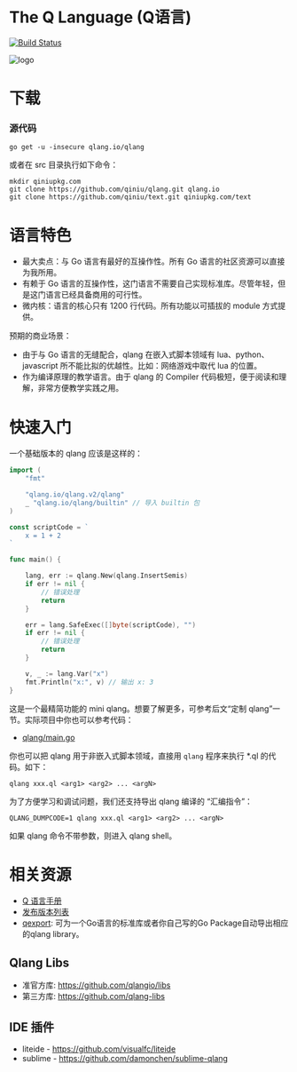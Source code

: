 The Q Language (Q语言)
========

[![Build Status](https://travis-ci.org/qiniu/qlang.png?branch=develop)](https://travis-ci.org/qiniu/qlang)

![logo](http://qiniutek.com/images/logo-2.png)

# 下载

### 源代码

```
go get -u -insecure qlang.io/qlang
```

或者在 src 目录执行如下命令：

```
mkdir qiniupkg.com
git clone https://github.com/qiniu/qlang.git qlang.io
git clone https://github.com/qiniu/text.git qiniupkg.com/text
```

# 语言特色

* 最大卖点：与 Go 语言有最好的互操作性。所有 Go 语言的社区资源可以直接为我所用。
* 有赖于 Go 语言的互操作性，这门语言不需要自己实现标准库。尽管年轻，但是这门语言已经具备商用的可行性。
* 微内核：语言的核心只有 1200 行代码。所有功能以可插拔的 module 方式提供。

预期的商业场景：

* 由于与 Go 语言的无缝配合，qlang 在嵌入式脚本领域有 lua、python、javascript 所不能比拟的优越性。比如：网络游戏中取代 lua 的位置。
* 作为编译原理的教学语言。由于 qlang 的 Compiler 代码极短，便于阅读和理解，非常方便教学实践之用。


# 快速入门

一个基础版本的 qlang 应该是这样的：

```go
import (
	"fmt"

	"qlang.io/qlang.v2/qlang"
	_ "qlang.io/qlang/builtin" // 导入 builtin 包
)

const scriptCode = `
	x = 1 + 2
`

func main() {

	lang, err := qlang.New(qlang.InsertSemis)
	if err != nil {
		// 错误处理
		return
	}

	err = lang.SafeExec([]byte(scriptCode), "")
	if err != nil {
		// 错误处理
		return
	}

	v, _ := lang.Var("x")
	fmt.Println("x:", v) // 输出 x: 3
}
```

这是一个最精简功能的 mini qlang。想要了解更多，可参考后文“定制 qlang”一节。实际项目中你也可以参考代码：

* [qlang/main.go](https://github.com/qiniu/qlang/blob/develop/app/qlang/main.go)

你也可以把 qlang 用于非嵌入式脚本领域，直接用 `qlang` 程序来执行 *.ql 的代码。如下：

```
qlang xxx.ql <arg1> <arg2> ... <argN>
```

为了方便学习和调试问题，我们还支持导出 qlang 编译的 “汇编指令”：

```
QLANG_DUMPCODE=1 qlang xxx.ql <arg1> <arg2> ... <argN>
```

如果 qlang 命令不带参数，则进入 qlang shell。

# 相关资源

* [Q 语言手册](README_QL.md)
* [发布版本列表](https://github.com/qiniu/qlang/releases)
* [qexport](app/qexport/README.md): 可为一个Go语言的标准库或者你自己写的Go Package自动导出相应的qlang library。

## Qlang Libs

* 准官方库: https://github.com/qlangio/libs
* 第三方库: https://github.com/qlang-libs

## IDE 插件

* liteide - https://github.com/visualfc/liteide
* sublime - https://github.com/damonchen/sublime-qlang
